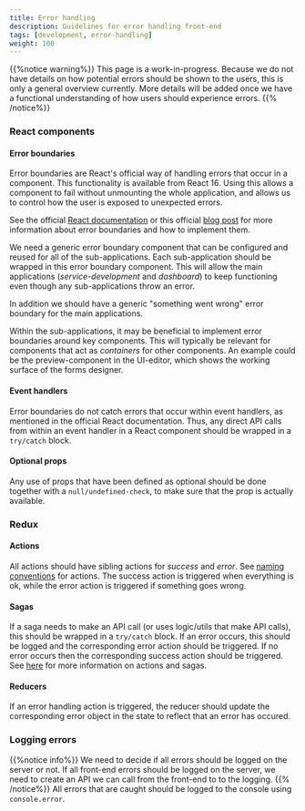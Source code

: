 ```yaml
---
title: Error handling
description: Guidelines for error handling front-end
tags: [development, error-handling]
weight: 100
---
```

{{%notice warning%}}
This page is a work-in-progress. Because we do not have details on how potential errors should be shown to the users, this is only a general overview currently. More details will be added once we have a functional understanding of how users should experience errors. 
{{% /notice%}}

### React components

#### Error boundaries
Error boundaries are React's official way of handling errors that occur in a component. This functionality is available from React 16. Using this allows a component to fail without unmounting the whole application, and allows us to control how the user is exposed to unexpected errors. 

See the official [React documentation](https://reactjs.org/docs/error-boundaries.html) or this official [blog post](https://reactjs.org/blog/2017/07/26/error-handling-in-react-16.html) for more information about error boundaries and how to implement them. 

We need a generic error boundary component that can be configured and reused for all of the sub-applications. Each sub-application should be wrapped in this error boundary component. This will allow the main applications (_service-development_ and _dashboard_) to keep functioning even though any sub-applications throw an error. 

In addition we should have a generic "something went wrong" error boundary for the main applications. 

Within the sub-applications, it may be beneficial to implement error boundaries around key components. This will typically be relevant for components that act as _containers_ for other components. An example could be the preview-component in the UI-editor, which shows the working surface of the forms designer.

#### Event handlers
Error boundaries do not catch errors that occur within event handlers, as mentioned in the official React documentation. Thus, any direct API calls from within an event handler in a React component should be wrapped in a `try/catch` block.

#### Optional props
Any use of props that have been defined as optional should be done together with a `null/undefined-check`, to make sure that the prop is actually available.


### Redux

#### Actions
All actions should have sibling actions for _success_ and _error_. See [naming conventions](../../naming#actions) for actions. The success action is triggered when everything is ok, while the error action is triggered if something goes wrong.

#### Sagas
If a saga needs to make an API call (or uses logic/utils that make API calls), this should be wrapped in a `try/catch` block. If an error occurs, this should be logged and the corresponding error action should be triggered. If no error occurs then the corresponding success action should be triggered. See [here](../redux) for more information on actions and sagas.

#### Reducers
If an error handling action is triggered, the reducer should update the corresponding error object in the state to reflect that an error has occured. 

### Logging errors
{{%notice info%}}
We need to decide if all errors should be logged on the server or not. If all front-end errors should be logged on the server, we need to create an API we can call from the front-end to to the logging. 
{{% /notice%}}
All errors that are caught should be logged to the console using `console.error`. 
